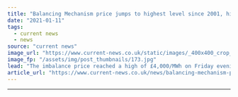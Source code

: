 ```yaml
---
title: "Balancing Mechanism price jumps to highest level since 2001, hitting £4,000/MWh"
date: "2021-01-11"
tags: 
  - current news
  - news
source: "current news"
image_url: "https://www.current-news.co.uk/static/images/_400x400_crop_center-center/Winter-Pylon-Getty.jpg"
image_fp: "/assets/img/post_thumbnails/173.jpg"
lead: "​The imbalance price reached a high of £4,000/MWh on Friday evening, capping off a dramatic week in the energy market."
article_url: "https://www.current-news.co.uk/news/balancing-mechanism-price-jumps-to-highest-level-since-2001-hitting-4-000-mwh?utm_source=rss-feeds&utm_medium=rss&utm_campaign=rss"
---
```


---
